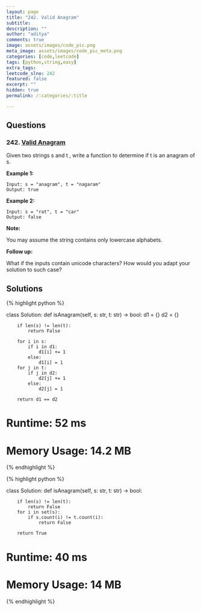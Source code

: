 ```yaml
---
layout: page
title: "242. Valid Anagram"
subtitle: 
description: ""
author: "aditya"
comments: true
image: assets/images/code_pic.png
meta_image: assets/images/code_pic_meta.png
categories: [code,leetcode]
tags: [python,string,easy]
extra_tags: 
leetcode_slno: 242
featured: false
excerpt: ""
hidden: true
permalink: /:categories/:title

---
```


## Questions

### 242. [Valid Anagram](https://leetcode.com/problems/valid-anagram/)

Given two strings s and t , write a function to determine if t is an anagram of s.

**Example 1:**

```
Input: s = "anagram", t = "nagaram"
Output: true
```

**Example 2:**

```
Input: s = "rat", t = "car"
Output: false
```
**Note:**

You may assume the string contains only lowercase alphabets.

**Follow up:**

What if the inputs contain unicode characters? How would you adapt your solution to such case?

## Solutions

{% highlight python %}

class Solution:
    def isAnagram(self, s: str, t: str) -> bool:
        d1 = {}
        d2 = {}
        
        if len(s) != len(t):
            return False
        
        for i in s:
            if i in d1:
                d1[i] += 1
            else:
                d1[i] = 1
        for j in t:
            if j in d2:
                d2[j] += 1
            else:
                d2[j] = 1
        
        return d1 == d2

# Runtime: 52 ms
# Memory Usage: 14.2 MB

{% endhighlight %}


{% highlight python %}

class Solution:
    def isAnagram(self, s: str, t: str) -> bool:
        
        if len(s) != len(t):
            return False
        for i in set(s):
            if s.count(i) != t.count(i):
                return False
        
        return True

# Runtime: 40 ms
# Memory Usage: 14 MB

{% endhighlight %}
